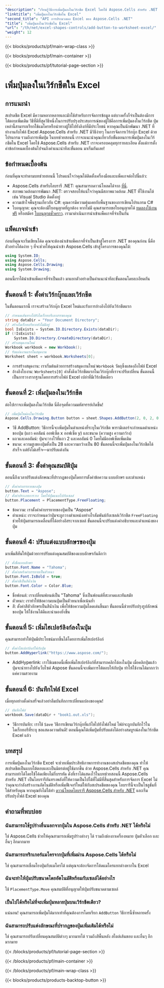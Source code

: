 ```yaml
---
"description": "เรียนรู้วิธีการเพิ่มปุ่มลงในเวิร์กชีต Excel โดยใช้ Aspose.Cells สำหรับ .NET ด้วยบทช่วยสอนทีละขั้นตอนนี้ ปรับปรุงสเปรดชีต Excel ด้วยปุ่มโต้ตอบ"
"linktitle": "เพิ่มปุ่มลงในเวิร์กชีตใน Excel"
"second_title": "API การประมวลผล Excel ของ Aspose.Cells .NET"
"title": "เพิ่มปุ่มลงในเวิร์กชีตใน Excel"
"url": "/th/net/excel-shapes-controls/add-button-to-worksheet-excel/"
"weight": 12
---
```


{{< blocks/products/pf/main-wrap-class >}}

{{< blocks/products/pf/main-container >}}

{{< blocks/products/pf/tutorial-page-section >}}

# เพิ่มปุ่มลงในเวิร์กชีตใน Excel

## การแนะนำ
สเปรดชีต Excel มีความหลากหลายและมักใช้สำหรับการจัดการข้อมูล แต่บางครั้งก็จำเป็นต้องมีการโต้ตอบเพิ่มเติม วิธีที่ดีที่สุดวิธีหนึ่งในการปรับปรุงประสบการณ์ของผู้ใช้คือการเพิ่มปุ่มลงในเวิร์กชีต ปุ่มเหล่านี้สามารถเรียกใช้แมโครหรือนำทางผู้ใช้ไปยังลิงก์ที่มีประโยชน์ หากคุณเป็นนักพัฒนา .NET ที่ทำงานกับไฟล์ Excel Aspose.Cells สำหรับ .NET มีวิธีง่ายๆ ในการจัดการเวิร์กบุ๊ก Excel ด้วยโปรแกรม รวมถึงการเพิ่มปุ่ม
ในบทช่วยสอนนี้ เราจะแนะนำคุณเกี่ยวกับขั้นตอนการเพิ่มปุ่มลงในเวิร์กชีตใน Excel โดยใช้ Aspose.Cells สำหรับ .NET เราจะครอบคลุมทุกรายละเอียด ตั้งแต่การตั้งค่าข้อกำหนดเบื้องต้นไปจนถึงคำแนะนำทีละขั้นตอน มาเริ่มกันเลย!
## ข้อกำหนดเบื้องต้น
ก่อนที่คุณจะทำตามบทช่วยสอนนี้ โปรดแน่ใจว่าคุณได้ติดตั้งเครื่องมือและแพ็คเกจต่อไปนี้แล้ว:
- Aspose.Cells สำหรับไลบรารี .NET: คุณสามารถดาวน์โหลดได้จาก [ที่นี่](https://releases-aspose.com/cells/net/).
- สภาพแวดล้อมการพัฒนา .NET: ตรวจสอบให้แน่ใจว่าคุณมีสภาพแวดล้อม .NET ที่ใช้งานได้ เช่น Visual Studio ติดตั้งอยู่
- ความเข้าใจพื้นฐานเกี่ยวกับ C#: คุณควรมีความคุ้นเคยกับพื้นฐานของการเขียนโปรแกรม C#
- ใบอนุญาต: คุณจะต้องมีใบอนุญาตที่ถูกต้อง หากไม่มี คุณสามารถขอใบอนุญาตได้ [ทดลองใช้งานฟรี](https://releases.aspose.com/) หรือสมัคร [ใบอนุญาตชั่วคราว](https://purchase-aspose.com/temporary-license/).
เรามาดำเนินการนำเข้าแพ็คเกจที่จำเป็นกัน
## แพ็คเกจนำเข้า
ก่อนที่คุณจะเริ่มเขียนโค้ด คุณจะต้องนำเข้าแพ็คเกจที่จำเป็นเข้าสู่โครงการ .NET ของคุณก่อน นี่คือตัวอย่างโค้ดง่าย ๆ ที่จะช่วยให้คุณนำเข้า Aspose.Cells เข้าสู่โครงการของคุณได้:
```csharp
using System.IO;
using Aspose.Cells;
using Aspose.Cells.Drawing;
using System.Drawing;
```
ตอนนี้เราได้นำเข้าแพ็คเกจที่จำเป็นแล้ว มาแยกตัวอย่างเป็นคำแนะนำทีละขั้นตอนโดยละเอียดกัน
## ขั้นตอนที่ 1: ตั้งค่าเวิร์กบุ๊กและเวิร์กชีต
ในขั้นตอนแรกนี้ เราจะสร้างเวิร์กบุ๊ก Excel ใหม่และรับการอ้างอิงไปยังเวิร์กชีตแรก
```csharp
// กำหนดเส้นทางไปยังไดเร็กทอรีเอกสารของคุณ
string dataDir = "Your Document Directory";
// สร้างไดเร็กทอรีหากยังไม่มีอยู่
bool IsExists = System.IO.Directory.Exists(dataDir);
if (!IsExists)
	System.IO.Directory.CreateDirectory(dataDir);
// สร้างสมุดงานใหม่
Workbook workbook = new Workbook();
// รับแผ่นงานแรกในสมุดงาน
Worksheet sheet = workbook.Worksheets[0];
```

- การสร้างสมุดงาน: เราเริ่มต้นด้วยการสร้างสมุดงานใหม่ `Workbook` วัตถุซึ่งแสดงถึงไฟล์ Excel
- อ้างอิงใบงาน: `Worksheets[0]` คำสั่งดึงเวิร์กชีตแรกในเวิร์กบุ๊กที่เราจะปรับเปลี่ยน
ขั้นตอนนี้เป็นการวางรากฐานโดยการสร้างไฟล์ Excel เปล่าที่มีเวิร์กชีตเดียว
## ขั้นตอนที่ 2: เพิ่มปุ่มลงในเวิร์กชีต
ต่อไปเราจะเพิ่มปุ่มลงในเวิร์กชีต นี่คือจุดที่ความมหัศจรรย์เกิดขึ้น!
```csharp
// เพิ่มปุ่มใหม่ลงในเวิร์กชีต
Aspose.Cells.Drawing.Button button = sheet.Shapes.AddButton(2, 0, 2, 0, 28, 80);
```

- วิธี AddButton: วิธีการนี้จะเพิ่มปุ่มในตำแหน่งที่ระบุในเวิร์กชีต พารามิเตอร์จะกำหนดตำแหน่งของปุ่ม (แถว คอลัมน์ ออฟเซ็ต x ออฟเซ็ต y) และขนาด (ความสูง ความกว้าง)
- แถวและคอลัมน์: ปุ่มจะวางไว้ที่แถว 2 และคอลัมน์ 0 โดยไม่มีออฟเซ็ตเพิ่มเติม
- ขนาด: ความสูงของปุ่มตั้งเป็น 28 และความกว้างเป็น 80
ขั้นตอนนี้จะเพิ่มปุ่มลงในเวิร์กชีตได้สำเร็จ แต่ยังไม่เสร็จ—มาปรับแต่งกัน
## ขั้นตอนที่ 3: ตั้งค่าคุณสมบัติปุ่ม
ตอนนี้ถึงเวลาปรับแต่งลักษณะที่ปรากฏของปุ่มโดยการตั้งค่าข้อความ แบบอักษร และตำแหน่ง
```csharp
// ตั้งค่าคำบรรยายของปุ่ม
button.Text = "Aspose";
// ตั้งค่าประเภทการวาง โดยให้ปุ่มแนบไปกับเซลล์
button.Placement = PlacementType.FreeFloating;
```

- ข้อความ: เราตั้งค่าคำบรรยายของปุ่มเป็น “Aspose”
- ตำแหน่ง: เราจะกำหนดว่าปุ่มจะถูกวางตำแหน่งอย่างไรสัมพันธ์กับเซลล์เวิร์กชีต `FreeFloating` ช่วยให้ปุ่มสามารถเคลื่อนที่ได้อย่างอิสระจากเซลล์
ขั้นตอนนี้จะปรับแต่งคำอธิบายและตำแหน่งของปุ่ม
## ขั้นตอนที่ 4: ปรับแต่งแบบอักษรของปุ่ม
มาเพิ่มสีสันให้ปุ่มด้วยการปรับแต่งคุณสมบัติของแบบอักษรกันดีกว่า
```csharp
// ตั้งชื่อแบบอักษร
button.Font.Name = "Tahoma";
// ตั้งค่าสตริงคำบรรยายเป็นตัวหนา
button.Font.IsBold = true;
// ตั้งค่าสีเป็นสีน้ำเงิน
button.Font.Color = Color.Blue;
```

- ชื่อฟอนต์: เราเปลี่ยนฟอนต์เป็น "Tahoma" ซึ่งเป็นฟอนต์ที่สะอาดและทันสมัย
- ตัวหนา: เราทำให้ข้อความบนปุ่มเป็นตัวหนาเพื่อเน้นย้ำ
- สี: ตั้งค่าสีตัวอักษรเป็นสีน้ำเงิน เพื่อให้ข้อความปุ่มโดดเด่นขึ้นมา
ขั้นตอนนี้ช่วยปรับปรุงรูปลักษณ์ของปุ่ม ให้ใช้งานได้ดีและน่ามองยิ่งขึ้น
## ขั้นตอนที่ 5: เพิ่มไฮเปอร์ลิงก์ลงในปุ่ม
คุณสามารถทำให้ปุ่มมีประโยชน์มากขึ้นได้โดยการเพิ่มไฮเปอร์ลิงก์
```csharp
// ตั้งค่าไฮเปอร์ลิงก์ให้กับปุ่ม
button.AddHyperlink("https://www.aspose.com/");
```

- AddHyperlink: เราใช้เมธอดนี้เพื่อเพิ่มไฮเปอร์ลิงก์ที่สามารถคลิกได้ลงในปุ่ม เมื่อคลิกปุ่มแล้ว ปุ่มจะนำทางไปยังเว็บไซต์ Aspose
ขั้นตอนนี้จะเพิ่มการโต้ตอบให้กับปุ่ม ทำให้ใช้งานได้มากกว่าแค่ความสวยงาม
## ขั้นตอนที่ 6: บันทึกไฟล์ Excel
เมื่อทุกอย่างตั้งค่าเสร็จแล้วอย่าลืมบันทึกการเปลี่ยนแปลงของคุณ!
```csharp
// บันทึกไฟล์
workbook.Save(dataDir + "book1.out.xls");
```

- วิธีการบันทึก: เราใช้ `Save` วิธีการเขียนเวิร์กบุ๊กที่แก้ไขไปยังไฟล์ใหม่ ไฟล์จะถูกบันทึกไว้ในไดเร็กทอรีที่ระบุ
ขอแสดงความยินดี! ตอนนี้คุณได้เพิ่มปุ่มที่ปรับแต่งได้อย่างสมบูรณ์ลงในเวิร์กชีต Excel แล้ว
## บทสรุป
การเพิ่มปุ่มลงในเวิร์กชีต Excel จะช่วยเพิ่มประสิทธิภาพการทำงานของสเปรดชีตของคุณ ทำให้สเปรดชีตเป็นแบบโต้ตอบและเป็นมิตรต่อผู้ใช้มากขึ้น ด้วย Aspose.Cells สำหรับ .NET คุณสามารถทำได้โดยใช้โค้ดเพียงไม่กี่บรรทัด ดังที่เราได้แสดงไว้ในบทช่วยสอนนี้
Aspose.Cells สำหรับ .NET เป็นไลบรารีอันทรงพลังที่ให้ความเป็นไปได้ที่ไม่มีที่สิ้นสุดสำหรับการจัดการ Excel ไม่ว่าคุณจะกำลังสร้างงานอัตโนมัติหรือเพิ่มฟีเจอร์ใหม่ให้กับสเปรดชีตของคุณ ไลบรารีนี้จะเป็นโซลูชันที่ใช่สำหรับคุณ
หากคุณยังไม่ได้ทำ [ดาวน์โหลดไลบรารี Aspose.Cells สำหรับ .NET](https://releases.aspose.com/cells/net/) และเริ่มปรับปรุงไฟล์ Excel ของคุณ
## คำถามที่พบบ่อย
### ฉันสามารถใช้รูปร่างอื่นนอกจากปุ่มใน Aspose.Cells สำหรับ .NET ได้หรือไม่
ใช่ Aspose.Cells ช่วยให้คุณสามารถเพิ่มรูปร่างต่างๆ ได้ รวมถึงช่องกาเครื่องหมาย ปุ่มตัวเลือก และอื่นๆ อีกมากมาย
### ฉันสามารถทริกเกอร์แมโครจากปุ่มที่เพิ่มผ่าน Aspose.Cells ได้หรือไม่
ใช่ คุณสามารถเชื่อมโยงปุ่มกับแมโครได้ แต่คุณจะต้องจัดการโค้ดแมโครแยกต่างหากใน Excel
### ฉันจะทำให้ปุ่มปรับขนาดโดยอัตโนมัติพร้อมกับเซลล์ได้อย่างไร
ใช้ `PlacementType.Move` คุณสมบัติที่อนุญาตให้ปุ่มปรับขนาดตามเซลล์
### เป็นไปได้หรือไม่ที่จะเพิ่มปุ่มหลายปุ่มบนเวิร์กชีตเดียว?
แน่นอน! คุณสามารถเพิ่มปุ่มได้มากเท่าที่คุณต้องการโดยเรียก `AddButton` วิธีการนี้ซ้ำหลายครั้ง
### ฉันสามารถปรับแต่งลักษณะที่ปรากฏของปุ่มเพิ่มเติมได้หรือไม่
ใช่ คุณสามารถปรับเปลี่ยนคุณสมบัติต่างๆ มากมายได้ รวมถึงสีพื้นหลัง สไตล์เส้นขอบ และอื่นๆ อีกมากมาย

{{< /blocks/products/pf/tutorial-page-section >}}

{{< /blocks/products/pf/main-container >}}

{{< /blocks/products/pf/main-wrap-class >}}

{{< blocks/products/products-backtop-button >}}